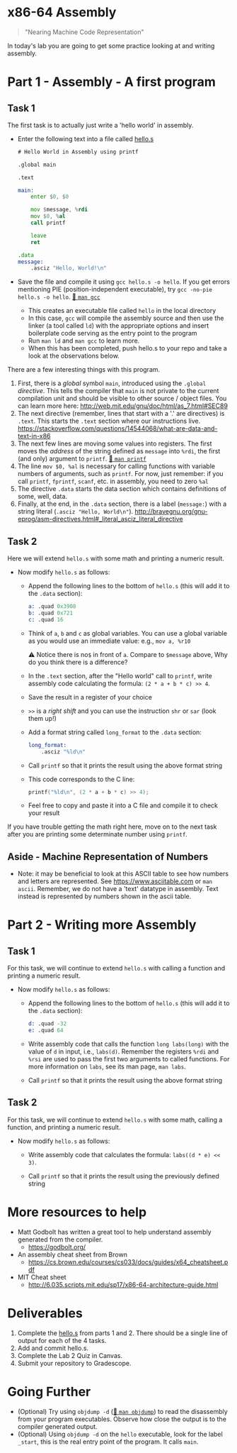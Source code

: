 # x86-64 Assembly 

> "Nearing Machine Code Representation"


In today's lab you are going to get some practice looking at and writing assembly.

# Part 1 - Assembly - A first program

## Task 1

The first task is to actually just write a 'hello world' in assembly.

- Enter the following text into a file called [hello.s](./hello.s)
 
  ```asm	  
  # Hello World in Assembly using printf

  .global main

  .text

  main:
      enter $0, $0

      mov $message, %rdi
      mov $0, %al
      call printf

      leave
      ret

  .data
  message:
      .asciz "Hello, World!\n"
  ```
- Save the file and compile it using `gcc hello.s -o hello`. If you get errors mentioning PIE (position-independent executable), try `gcc -no-pie hello.s -o hello`. [📖 `man gcc`](https://man7.org/linux/man-pages/man1/gcc.1.html)
    - This creates an executable file called `hello` in the local directory
    - In this case, `gcc` will compile the assembly source and then use the linker (a tool called `ld`) with the appropriate options and insert boilerplate code serving as the entry point to the program
    - Run `man ld` and `man gcc` to learn more.
  - When this has been completed, push hello.s to your repo and take a look at the observations below.

There are a few interesting things with this program.
1. First, there is a *global* symbol `main`, introduced using the `.global` _directive_. This tells the compiler that `main` is not private to the current compilation unit and should be visible to other source / object files. You can learn more here: http://web.mit.edu/gnu/doc/html/as_7.html#SEC89
2. The next directive (remember, lines that start with a '.' are directives) is `.text`. This starts the `.text` section where our instructions live. https://stackoverflow.com/questions/14544068/what-are-data-and-text-in-x86
3. The next few lines are moving some values into registers. The first moves the *address* of the string defined as `message` into `%rdi`, the first (and only) argument to `printf`. [📖 `man printf`](https://man7.org/linux/man-pages/man3/fprintf.3.html)
4. The line `mov $0, %al` is necessary for calling functions with variable numbers of arguments, such as `printf`. For now, just remember: if you call `printf`, `fprintf`, `scanf`, etc. in assembly, you need to zero `%al`
5. The directive `.data` starts the data section which contains definitions of some, well, data.
6. Finally, at the end, in the `.data` section, there is a label (`message:`) with a string literal (`.asciz "Hello, World\n"`). <http://bravegnu.org/gnu-eprog/asm-directives.html#_literal_asciz_literal_directive>

## Task 2

Here we will extend `hello.s` with some math and printing a numeric result.

- Now modify `hello.s` as follows:
  - Append the following lines to the bottom of `hello.s` (this will add it to the `.data` section):
    ```asm
    a: .quad 0x3908
    b: .quad 0x721
    c: .quad 16
    ```
  - Think of `a`, `b` and `c` as global variables. You can use a global variable as you would use an immediate value: e.g., `mov a, %r10`

    ⚠️ Notice there is no`$` in front of `a`. Compare to `$message` above, Why do you think there is a difference?

  - In the `.text` section, after the "Hello world" call to `printf`, write assembly code calculating the formula: `(2 * a + b * c) >> 4`.
  - Save the result in a register of your choice
  - `>>` is a _right shift_ and you can use the instruction `shr` or `sar` (look them up!)
  - Add a format string called `long_format` to the `.data` section:
    ```asm
    long_format:
        .asciz "%ld\n"
    ```
  - Call `printf` so that it prints the result using the above format string
  - This code corresponds to the C line:
    ```c
    printf("%ld\n", (2 * a + b * c) >> 4);
    ```
  - Feel free to copy and paste it into a C file and compile it to check your result

If you have trouble getting the math right here, move on to the next task after you are printing some determinate number using `printf`.

## Aside - Machine Representation of Numbers

  * Note: it may be beneficial to look at this ASCII table to see how numbers and letters are represented. See https://www.asciitable.com or `man ascii`.  Remember, we do not have a 'text' datatype in assembly. Text instead is represented by numbers shown in the ascii table.

# Part 2 - Writing more Assembly


## Task 1

For this task, we will continue to extend `hello.s` with calling a function and printing a numeric result.

- Now modify `hello.s` as follows:
  - Append the following lines to the bottom of `hello.s` (this will add it to the `.data` section):
    ```asm
    d: .quad -32
    e: .quad 64
    ```
    
  - Write assembly code that calls the function `long labs(long)` with the value of `d` in input, i.e., `labs(d)`.  Remember the registers `%rdi` and `%rsi` are used to pass the first two arguments to called functions.  For more information on `labs`, see its man page, `man labs`.
  

  - Call `printf` so that it prints the result using the above format string



## Task 2

For this task, we will continue to extend `hello.s` with some math, calling a function, and printing a numeric result.

- Now modify `hello.s` as follows:

  - Write assembly code that calculates the formula: `labs((d * e) << 3)`.

  - Call `printf` so that it prints the result using the previously defined string


# More resources to help

- Matt Godbolt has written a great tool to help understand assembly generated from the compiler. 
  - https://godbolt.org/
- An assembly cheat sheet from Brown
  - https://cs.brown.edu/courses/cs033/docs/guides/x64_cheatsheet.pdf
- MIT Cheat sheet
  - http://6.035.scripts.mit.edu/sp17/x86-64-architecture-guide.html

# Deliverables


1. Complete the [hello.s](./hello.s) from parts 1 and 2.  There should be a single line of output for each of the 4 tasks.  
2. Add and commit hello.s.
3. Complete the Lab 2 Quiz in Canvas. 
4. Submit your repository to Gradescope.

  

# Going Further

- (Optional) Try using `objdump -d` ([📖 `man objdump`](https://man7.org/linux/man-pages/man1/objdump.1.html)) to read the disassembly from your program executables. Observe how close the output is to the compiler generated output.
- (Optional) Using `objdump -d` on the `hello` executable, look for the label `_start`, this is the real entry point of the program. It calls `main`.
